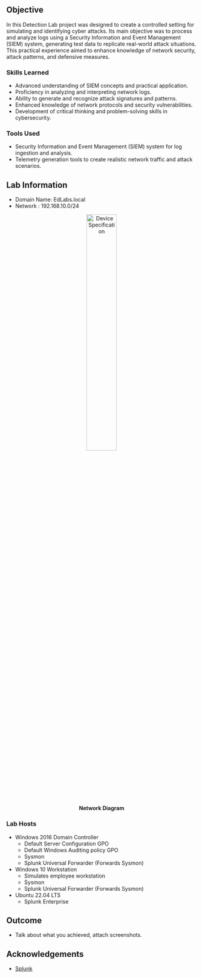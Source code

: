 ## Objective

In this Detection Lab project was designed to create a controlled setting for simulating and identifying cyber attacks. Its main objective was to process and analyze logs using a Security Information and Event Management (SIEM) system, generating test data to replicate real-world attack situations. This practical experience aimed to enhance knowledge of network security, attack patterns, and defensive measures.

### Skills Learned

- Advanced understanding of SIEM concepts and practical application.
- Proficiency in analyzing and interpreting network logs.
- Ability to generate and recognize attack signatures and patterns.
- Enhanced knowledge of network protocols and security vulnerabilities.
- Development of critical thinking and problem-solving skills in cybersecurity.

### Tools Used

- Security Information and Event Management (SIEM) system for log ingestion and analysis.
- Telemetry generation tools to create realistic network traffic and attack scenarios.

## Lab Information

- Domain Name: EdLabs.local
- Network : 192.168.10.0/24

<p align="center">
<img src="https://imgur.com/E8IGcV1.png" height="40%" width="40%" alt="Device Specification"/>
<br/>
<b>Network Diagram</b>
<br/>
 
### Lab Hosts

- Windows 2016 Domain Controller
  - Default Server Configuration GPO  
  - Default Windows Auditing policy GPO
  - Sysmon  
  - Splunk Universal Forwarder (Forwards Sysmon)
- Windows 10 Workstation
  - Simulates employee workstation
  - Sysmon  
  - Splunk Universal Forwarder (Forwards Sysmon)  
- Ubuntu 22.04 LTS
  - Splunk Enterprise

## Outcome
- Talk about what you achieved, attach screenshots.


## Acknowledgements
- [Splunk](https://www.splunk.com)
  
